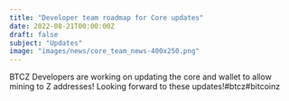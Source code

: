 ```yaml
---
title: "Developer team roadmap for Core updates"
date: 2022-08-21T00:00:00Z
draft: false
subject: "Updates"
image: "images/news/core_team_news-400x250.png"
---
```


BTCZ Developers are working on updating the core and wallet to allow mining to Z addresses! Looking forward to these updates!#btcz#bitcoinz
